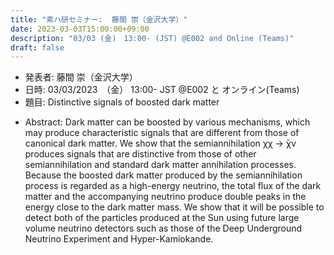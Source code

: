 ```yaml
---
title: "素ハ研セミナー:  藤間 崇（金沢大学）"
date: 2023-03-03T15:00:00+09:00
description: "03/03 (金)　13:00- (JST) @E002 and Online (Teams)"
draft: false
---
```


- 発表者:
藤間 崇（金沢大学）
- 日時:
03/03/2023　（金） 13:00- JST @E002 と オンライン(Teams)
- 題目: 
Distinctive signals of boosted dark matter

<!--more-->

- Abstract:
Dark matter can be boosted by various mechanisms, which may produce characteristic signals that are different from those of canonical dark matter. We show that the semiannihilation χχ → ̄χν produces signals that are distinctive from those of other semiannihilation and standard dark matter annihilation processes. Because the boosted dark matter produced by the semiannihilation process is regarded as a high-energy neutrino, the total flux of the dark matter and the accompanying neutrino produce double peaks in the energy close to the dark matter mass. We show that it will be possible to detect both of the particles produced at the Sun using future large volume neutrino detectors such as those of the Deep Underground Neutrino Experiment and Hyper-Kamiokande.


